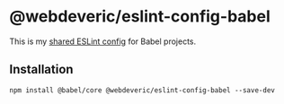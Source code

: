 # @webdeveric/eslint-config-babel

This is my [shared ESLint config](http://eslint.org/docs/developer-guide/shareable-configs) for Babel projects.

## Installation

```shell
npm install @babel/core @webdeveric/eslint-config-babel --save-dev
```
